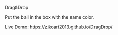Drag&Drop

Put the ball in the box with the same color.

Live Demo: https://zikoart2013.github.io/DragDrop/
